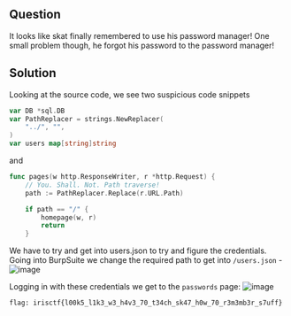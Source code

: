 ## Question
It looks like skat finally remembered to use his password manager! One small problem though, he forgot his password to the password manager!

## Solution
Looking at the source code, we see two suspicious code snippets
```go
var DB *sql.DB
var PathReplacer = strings.NewReplacer(
	"../", "",
)
var users map[string]string
```
and
```go
func pages(w http.ResponseWriter, r *http.Request) {
	// You. Shall. Not. Path traverse!
	path := PathReplacer.Replace(r.URL.Path)

	if path == "/" {
		homepage(w, r)
		return
	}
```

We have to try and get into users.json to try and figure the credentials. Going into BurpSuite we change the required path to get into `/users.json` -
![image](https://github.com/user-attachments/assets/43a875be-6ece-46c0-bb57-952e6af068f7)

Logging in with these credentials we get to the `passwords` page:
![image](https://github.com/user-attachments/assets/13e33cd7-7023-4659-a254-5092e8583659)

`flag: irisctf{l00k5_l1k3_w3_h4v3_70_t34ch_sk47_h0w_70_r3m3mb3r_s7uff}`

